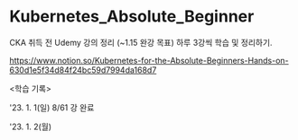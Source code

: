 # Kubernetes_Absolute_Beginner
CKA 취득 전 Udemy 강의 정리 (~1.15 완강 목표)
하루 3강씩 학습 및 정리하기.

https://www.notion.so/Kubernetes-for-the-Absolute-Beginners-Hands-on-630d1e5f34d84f24bc59d7994da168d7 

<학습 기록>

'23. 1. 1(일)
8/61 강 완료

'23. 1. 2(월)
 

